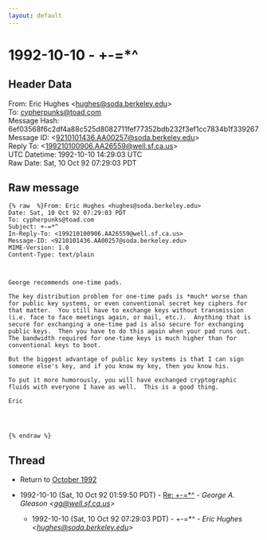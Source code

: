 ```yaml
---
layout: default
---
```


# 1992-10-10 - +-=*^

## Header Data

From: Eric Hughes \<hughes@soda.berkeley.edu\><br>
To: cypherpunks@toad.com<br>
Message Hash: 6ef03568f6c2df4a88c525d8082711fef77352bdb232f3ef1cc7834b1f339267<br>
Message ID: \<9210101436.AA00257@soda.berkeley.edu\><br>
Reply To: \<199210100906.AA26559@well.sf.ca.us\><br>
UTC Datetime: 1992-10-10 14:29:03 UTC<br>
Raw Date: Sat, 10 Oct 92 07:29:03 PDT<br>

## Raw message

```
{% raw  %}From: Eric Hughes <hughes@soda.berkeley.edu>
Date: Sat, 10 Oct 92 07:29:03 PDT
To: cypherpunks@toad.com
Subject: +-=*^
In-Reply-To: <199210100906.AA26559@well.sf.ca.us>
Message-ID: <9210101436.AA00257@soda.berkeley.edu>
MIME-Version: 1.0
Content-Type: text/plain



George recommends one-time pads.

The key distribution problem for one-time pads is *much* worse than
for public key systems, or even conventional secret key ciphers for
that matter.  You still have to exchange keys without transmission
(i.e. face to face meetings again, or mail, etc.).  Anything that is
secure for exchanging a one-time pad is also secure for exchanging
public keys.  Then you have to do this again when your pad runs out.
The bandwidth required for one-time keys is much higher than for
conventional keys to boot.

But the biggest advantage of public key systems is that I can sign
someone else's key, and if you know my key, then you know his.

To put it more humorously, you will have exchanged cryptographic
fluids with everyone I have as well.  This is a good thing.

Eric




{% endraw %}
```

## Thread

+ Return to [October 1992](/years/1992/10)

+ 1992-10-10 (Sat, 10 Oct 92 01:59:50 PDT) - [Re: +-=*^](/years/1992/10/9f9ab965d5daaa3b67ebb796710219c37a55caab3934dc2a4158e0c9ba248a05) - _George A. Gleason \<gg@well.sf.ca.us\>_
  + 1992-10-10 (Sat, 10 Oct 92 07:29:03 PDT) - +-=*^ - _Eric Hughes \<hughes@soda.berkeley.edu\>_

